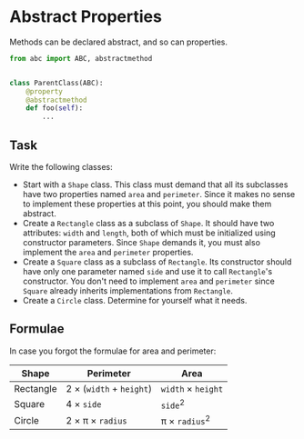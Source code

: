 # Abstract Properties

Methods can be declared abstract, and so can properties.

```python
from abc import ABC, abstractmethod


class ParentClass(ABC):
    @property
    @abstractmethod
    def foo(self):
        ...
```

## Task

Write the following classes:

* Start with a `Shape` class.
  This class must demand that all its subclasses have two properties named `area` and `perimeter`.
  Since it makes no sense to implement these properties at this point, you should make them abstract.
* Create a `Rectangle` class as a subclass of `Shape`.
  It should have two attributes: `width` and `length`, both of which must be initialized using constructor parameters.
  Since `Shape` demands it, you must also implement the `area` and `perimeter` properties.
* Create a `Square` class as a subclass of `Rectangle`.
  Its constructor should have only one parameter named `side` and use it to call `Rectangle`'s constructor.
  You don't need to implement `area` and `perimeter` since `Square` already inherits implementations from `Rectangle`.
* Create a `Circle` class.
  Determine for yourself what it needs.

## Formulae

In case you forgot the formulae for area and perimeter:

| Shape | Perimeter | Area |
|-|-|-|
| Rectangle | 2 &times; (`width` + `height`) | `width` &times; `height` |
| Square | 4 &times; `side` | `side`<sup>2</sup> |
| Circle | 2 &times; &pi; &times; `radius` | &pi; &times; `radius`<sup>2</sup> |
